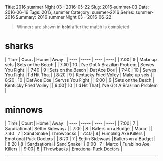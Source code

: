 Title: 2016 summer Night 03 - 2016-06-22
Slug: 2016-summer-03
Date: 2016-06-16
Tags: 2016, summer
Category: summer-2016
Series: summer-2016
Summary: 2016 summer Night 03 - 2016-06-22

> Winners are shown in **bold** after the match is completed.

sharks
=====
| Time | Court | Home | Away |
| ---- | ----- | ---- | ---- | <!-- begin table -->
| 7:00 | 9 | Make up sets | Sets on the Beach |
| 7:00 | 10 | I've Got A Brazilian Problem | Serves You Right |
| 7:40 | 9 | Sets on the Beach | Dat Ace Doe |
| 7:40 | 10 | Serves You Right | I'd Hit That |
| 8:20 | 9 | Kentucky Fried Volley | Make up sets |
| 8:20 | 10 | Dat Ace Doe | Serves You Right |
| 9:00 | 9 | Sets on the Beach | Kentucky Fried Volley |
| 9:00 | 10 | I'd Hit That | I've Got A Brazilian Problem |

<!-- end table -->
minnows
=====
| Time | Court | Home | Away |
| ---- | ----- | ---- | ---- | <!-- begin table -->
| 7:00 | 7 | Sandsational | Settin Sideways |
| 7:00 | 8 | Ballers on a Budget | Marco |
| 7:40 | 7 | Sand Snake | Throwbacks |
| 7:40 | 8 | Fumbling Axe Killers | Emotional Puck Doctors |
| 8:20 | 7 | Settin Sideways | Ballers on a Budget |
| 8:20 | 8 | Sandsational | Sand Snake |
| 9:00 | 7 | Marco | Fumbling Axe Killers |
| 9:00 | 8 | Throwbacks | Emotional Puck Doctors |

<!-- end table -->



---